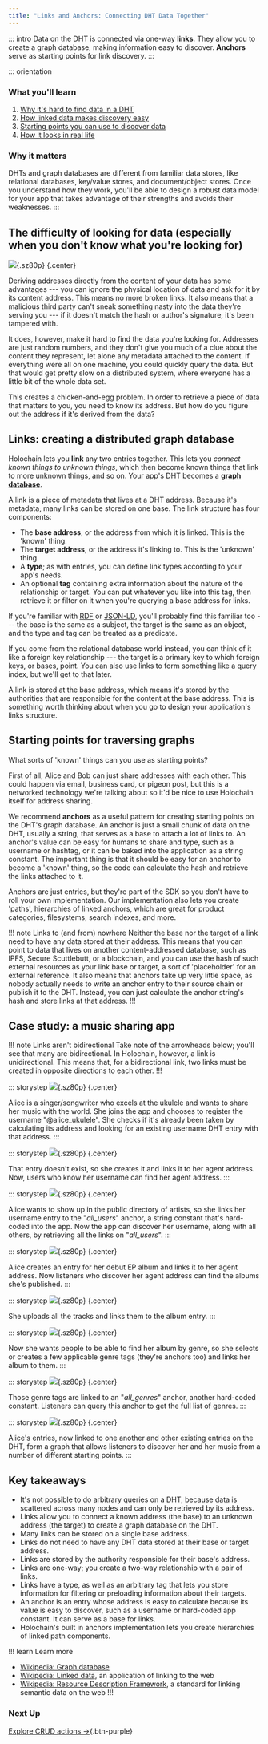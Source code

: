 ```yaml
---
title: "Links and Anchors: Connecting DHT Data Together"
---
```


::: intro
Data on the DHT is connected via one-way **links**. They allow you to create a graph database, making information easy to discover. **Anchors** serve as starting points for link discovery.
:::

::: orientation
### <i class="fas fa-thunderstorm"></i> What you'll learn

1. [Why it's hard to find data in a DHT](#the-difficulty-of-looking-for-data-especially-when-you-don-t-know-what-you-re-looking-for)
2. [How linked data makes discovery easy](#links-creating-a-distributed-graph-database)
3. [Starting points you can use to discover data](#starting-points-for-traversing-graphs)
4. [How it looks in real life](#case-study-a-music-sharing-app)

### <i class="far fa-atom"></i> Why it matters

DHTs and graph databases are different from familiar data stores, like relational databases, key/value stores, and document/object stores. Once you understand how they work, you'll be able to design a robust data model for your app that takes advantage of their strengths and avoids their weaknesses.
:::

## The difficulty of looking for data (especially when you don't know what you're looking for)

![](/assets/img/concepts/5.1-links.png){.sz80p} {.center}

Deriving addresses directly from the content of your data has some advantages --- you can ignore the physical location of data and ask for it by its content address. This means no more broken links. It also means that a malicious third party can't sneak something nasty into the data they're serving you --- if it doesn't match the hash or author's signature, it's been tampered with.

It does, however, make it hard to find the data you're looking for. Addresses are just random numbers, and they don't give you much of a clue about the content they represent, let alone any metadata attached to the content. If everything were all on one machine, you could quickly query the data. But that would get pretty slow on a distributed system, where everyone has a little bit of the whole data set.

This creates a chicken-and-egg problem. In order to retrieve a piece of data that matters to you, you need to know its address. But how do you figure out the address if it's derived from the data?

## Links: creating a distributed graph database

Holochain lets you **link** any two entries together. This lets you _connect known things to unknown things_, which then become known things that link to more unknown things, and so on. Your app's DHT becomes a [**graph database**](https://en.wikipedia.org/wiki/Graph_database).

A link is a piece of metadata that lives at a DHT address. Because it's metadata, many links can be stored on one base.
The link structure has four components:

* The **base address**, or the address from which it is linked. This is the 'known' thing.
* The **target address**, or the address it's linking to. This is the 'unknown' thing.
* A **type**; as with entries, you can define link types according to your app's needs.
* An optional **tag** containing extra information about the nature of the relationship or target. You can put whatever you like into this tag, then retrieve it or filter on it when you're querying a base address for links.

If you're familiar with [RDF](https://www.w3.org/RDF/) or [JSON-LD](https://en.wikipedia.org/wiki/JSON-LD), you'll probably find this familiar too --- the base is the same as a subject, the target is the same as an object, and the type and tag can be treated as a predicate.

If you come from the relational database world instead, you can think of it like a foreign key relationship --- the target is a primary key to which foreign keys, or bases, point. You can also use links to form something like a query index, but we'll get to that later.

A link is stored at the base address, which means it's stored by the authorities that are responsible for the content at the base address. This is something worth thinking about when you go to design your application's links structure.

## Starting points for traversing graphs

What sorts of 'known' things can you use as starting points?

First of all, Alice and Bob can just share addresses with each other. This could happen via email, business card, or pigeon post, but this is a networked technology we're talking about so it'd be nice to use Holochain itself for address sharing.

We recommend **anchors** as a useful pattern for creating starting points on the DHT's graph database. An anchor is just a small chunk of data on the DHT, usually a string, that serves as a base to attach a lot of links to. An anchor's value can be easy for humans to share and type, such as a username or hashtag, or it can be baked into the application as a string constant. The important thing is that it should be easy for an anchor to become a 'known' thing, so the code can calculate the hash and retrieve the links attached to it.

Anchors are just entries, but they're part of the SDK so you don't have to roll your own implementation. Our implementation also lets you create 'paths', hierarchies of linked anchors, which are great for product categories, filesystems, search indexes, and more.

!!! note Links to (and from) nowhere
Neither the base nor the target of a link need to have any data stored at their address. This means that you can point to data that lives on another content-addressed database, such as IPFS, Secure Scuttlebutt, or a blockchain, and you can use the hash of such external resources as your link base or target, a sort of 'placeholder' for an external reference. It also means that anchors take up very little space, as nobody actually needs to write an anchor entry to their source chain or publish it to the DHT. Instead, you can just calculate the anchor string's hash and store links at that address.
!!!

## Case study: a music sharing app

!!! note Links aren't bidirectional
Take note of the arrowheads below; you'll see that many are bidirectional. In Holochain, however, a link is unidirectional. This means that, for a bidirectional link, two links must be created in opposite directions to each other.
!!!

::: storystep
![](/assets/img/concepts/5.2-alice.png){.sz80p} {.center}

Alice is a singer/songwriter who excels at the ukulele and wants to share her music with the world. She joins the app and chooses to register the username "@alice_ukulele". She checks if it's already been taken by calculating its address and looking for an existing username DHT entry with that address.
:::

::: storystep
![](/assets/img/concepts/5.3-alice-username.png){.sz80p} {.center}

That entry doesn't exist, so she creates it and links it to her agent address. Now, users who know her username can find her agent address.
:::

::: storystep
![](/assets/img/concepts/5.4-usernames-anchor.png){.sz80p} {.center}

Alice wants to show up in the public directory of artists, so she links her username entry to the "_all_users_" anchor, a string constant that's hard-coded into the app. Now the app can discover her username, along with all others, by retrieving all the links on "_all_users_".
:::

::: storystep
![](/assets/img/concepts/5.5-alice-album.png){.sz80p} {.center}

Alice creates an entry for her debut EP album and links it to her agent address. Now listeners who discover her agent address can find the albums she's published.
:::

::: storystep
![](/assets/img/concepts/5.6-album-tracks.png){.sz80p} {.center}

She uploads all the tracks and links them to the album entry.
:::

::: storystep
![](/assets/img/concepts/5.7-album-genres.png){.sz80p} {.center}

Now she wants people to be able to find her album by genre, so she selects or creates a few applicable genre tags (they're anchors too) and links her album to them.
:::

::: storystep
![](/assets/img/concepts/5.8-genres-anchor.png){.sz80p} {.center}

Those genre tags are linked to an "_all_genres_" anchor, another hard-coded constant. Listeners can query this anchor to get the full list of genres.
:::

::: storystep
![](/assets/img/concepts/5.9-graph-database.png){.sz80p} {.center}

Alice's entries, now linked to one another and other existing entries on the DHT, form a graph that allows listeners to discover her and her music from a number of different starting points.
:::

## Key takeaways

* It's not possible to do arbitrary queries on a DHT, because data is scattered across many nodes and can only be retrieved by its address.
* Links allow you to connect a known address (the base) to an unknown address (the target) to create a graph database on the DHT.
* Many links can be stored on a single base address.
* Links do not need to have any DHT data stored at their base or target address.
* Links are stored by the authority responsible for their base's address.
* Links are one-way; you create a two-way relationship with a pair of links.
* Links have a type, as well as an arbitrary tag that lets you store information for filtering or preloading information about their targets.
* An anchor is an entry whose address is easy to calculate because its value is easy to discover, such as a username or hard-coded app constant. It can serve as a base for links.
* Holochain's built in anchors implementation lets you create hierarchies of linked path components.

!!! learn Learn more
* [Wikipedia: Graph database](https://en.wikipedia.org/wiki/Graph_database)
* [Wikipedia: Linked data](https://en.wikipedia.org/wiki/Linked_data), an application of linking to the web
* [Wikipedia: Resource Description Framework](https://en.wikipedia.org/wiki/Resource_Description_Framework), a standard for linking semantic data on the web
!!!

### Next Up

[Explore CRUD actions →](../6_crud_actions/){.btn-purple}